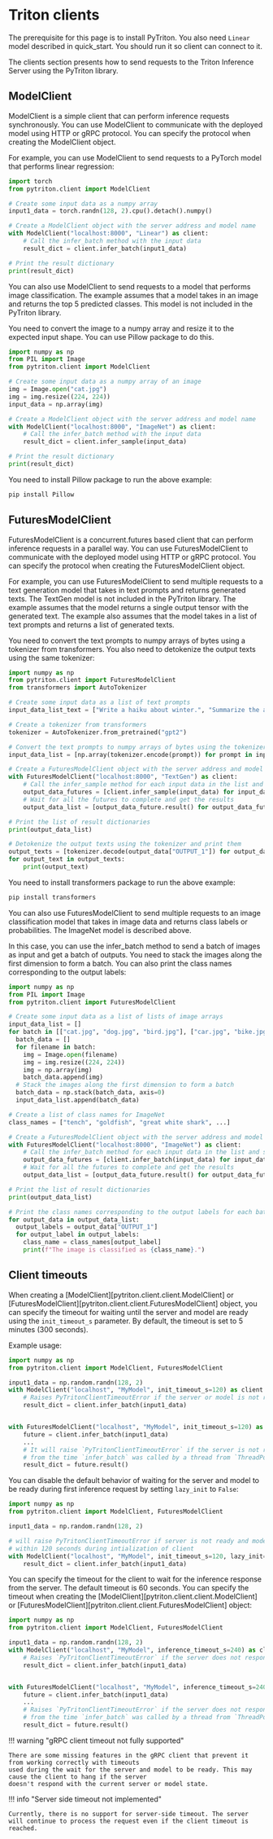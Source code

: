 <!--
Copyright (c) 2022-2023, NVIDIA CORPORATION. All rights reserved.

Licensed under the Apache License, Version 2.0 (the "License");
you may not use this file except in compliance with the License.
You may obtain a copy of the License at

    http://www.apache.org/licenses/LICENSE-2.0

Unless required by applicable law or agreed to in writing, software
distributed under the License is distributed on an "AS IS" BASIS,
WITHOUT WARRANTIES OR CONDITIONS OF ANY KIND, either express or implied.
See the License for the specific language governing permissions and
limitations under the License.
-->


# Triton clients

The prerequisite for this page is to install PyTriton. You also need ```Linear``` model described in quick_start. You should run it so client can connect to it.

The clients section presents how to send requests to the Triton Inference Server using the PyTriton library.

## ModelClient

ModelClient is a simple client that can perform inference requests synchronously. You can use ModelClient to communicate with the deployed model using HTTP or gRPC protocol. You can specify the protocol when creating the ModelClient object.

For example, you can use ModelClient to send requests to a PyTorch model that performs linear regression:

<!--pytest.mark.skip-->
```python
import torch
from pytriton.client import ModelClient

# Create some input data as a numpy array
input1_data = torch.randn(128, 2).cpu().detach().numpy()

# Create a ModelClient object with the server address and model name
with ModelClient("localhost:8000", "Linear") as client:
    # Call the infer_batch method with the input data
    result_dict = client.infer_batch(input1_data)

# Print the result dictionary
print(result_dict)
```

You can also use ModelClient to send requests to a model that performs image classification. The example assumes that a model takes in an image and returns the top 5 predicted classes. This model is not included in the PyTriton library.

You need to convert the image to a numpy array and resize it to the expected input shape. You can use Pillow package to do this.

<!--pytest.mark.skip-->
```python
import numpy as np
from PIL import Image
from pytriton.client import ModelClient

# Create some input data as a numpy array of an image
img = Image.open("cat.jpg")
img = img.resize((224, 224))
input_data = np.array(img)

# Create a ModelClient object with the server address and model name
with ModelClient("localhost:8000", "ImageNet") as client:
    # Call the infer_batch method with the input data
    result_dict = client.infer_sample(input_data)

# Print the result dictionary
print(result_dict)
```

You need to install Pillow package to run the above example:
```bash
pip install Pillow
```

## FuturesModelClient

FuturesModelClient is a concurrent.futures based client that can perform inference requests in a parallel way. You can use FuturesModelClient to communicate with the deployed model using HTTP or gRPC protocol. You can specify the protocol when creating the FuturesModelClient object.

For example, you can use FuturesModelClient to send multiple requests to a text generation model that takes in text prompts and returns generated texts. The TextGen model is not included in the PyTriton library. The example assumes that the model returns a single output tensor with the generated text. The example also assumes that the model takes in a list of text prompts and returns a list of generated texts.

You need to convert the text prompts to numpy arrays of bytes using a tokenizer from transformers. You also need to detokenize the output texts using the same tokenizer:

<!--pytest.mark.skip-->
```python
import numpy as np
from pytriton.client import FuturesModelClient
from transformers import AutoTokenizer

# Create some input data as a list of text prompts
input_data_list_text = ["Write a haiku about winter.", "Summarize the article below in one sentence.", "Generate a catchy slogan for PyTriton."]

# Create a tokenizer from transformers
tokenizer = AutoTokenizer.from_pretrained("gpt2")

# Convert the text prompts to numpy arrays of bytes using the tokenizer
input_data_list = [np.array(tokenizer.encode(prompt)) for prompt in input_data_list_text]

# Create a FuturesModelClient object with the server address and model name
with FuturesModelClient("localhost:8000", "TextGen") as client:
    # Call the infer_sample method for each input data in the list and store the returned futures
    output_data_futures = [client.infer_sample(input_data) for input_data in input_data_list]
    # Wait for all the futures to complete and get the results
    output_data_list = [output_data_future.result() for output_data_future in output_data_futures]

# Print the list of result dictionaries
print(output_data_list)

# Detokenize the output texts using the tokenizer and print them
output_texts = [tokenizer.decode(output_data["OUTPUT_1"]) for output_data in output_data_list]
for output_text in output_texts:
    print(output_text)
```

You need to install transformers package to run the above example:
```bash
pip install transformers
```

You can also use FuturesModelClient to send multiple requests to an image classification model that takes in image data and returns class labels or probabilities. The ImageNet model is described above.

In this case, you can use the infer_batch method to send a batch of images as input and get a batch of outputs. You need to stack the images along the first dimension to form a batch. You can also print the class names corresponding to the output labels:

<!--pytest.mark.skip-->
``` python
import numpy as np
from PIL import Image
from pytriton.client import FuturesModelClient

# Create some input data as a list of lists of image arrays
input_data_list = []
for batch in [["cat.jpg", "dog.jpg", "bird.jpg"], ["car.jpg", "bike.jpg", "bus.jpg"], ["apple.jpg", "banana.jpg", "orange.jpg"]]:
  batch_data = []
  for filename in batch:
    img = Image.open(filename)
    img = img.resize((224, 224))
    img = np.array(img)
    batch_data.append(img)
  # Stack the images along the first dimension to form a batch
  batch_data = np.stack(batch_data, axis=0)
  input_data_list.append(batch_data)

# Create a list of class names for ImageNet
class_names = ["tench", "goldfish", "great white shark", ...]

# Create a FuturesModelClient object with the server address and model name
with FuturesModelClient("localhost:8000", "ImageNet") as client:
    # Call the infer_batch method for each input data in the list and store the returned futures
    output_data_futures = [client.infer_batch(input_data) for input_data in input_data_list]
    # Wait for all the futures to complete and get the results
    output_data_list = [output_data_future.result() for output_data_future in output_data_futures]

# Print the list of result dictionaries
print(output_data_list)

# Print the class names corresponding to the output labels for each batch
for output_data in output_data_list:
  output_labels = output_data["OUTPUT_1"]
  for output_label in output_labels:
    class_name = class_names[output_label]
    print(f"The image is classified as {class_name}.")
```

## Client timeouts

When creating a [ModelClient][pytriton.client.client.ModelClient] or [FuturesModelClient][pytriton.client.client.FuturesModelClient] object, you can specify the timeout for waiting until the server and model are ready using the `init_timeout_s` parameter. By default, the timeout is set to 5 minutes (300 seconds).

Example usage:

<!--pytest.mark.skip-->
```python
import numpy as np
from pytriton.client import ModelClient, FuturesModelClient

input1_data = np.random.randn(128, 2)
with ModelClient("localhost", "MyModel", init_timeout_s=120) as client:
    # Raises PyTritonClientTimeoutError if the server or model is not ready within the specified timeout
    result_dict = client.infer_batch(input1_data)


with FuturesModelClient("localhost", "MyModel", init_timeout_s=120) as client:
    future = client.infer_batch(input1_data)
    ...
    # It will raise `PyTritonClientTimeoutError` if the server is not ready and the model is not loaded within 120 seconds
    # from the time `infer_batch` was called by a thread from `ThreadPoolExecutor`
    result_dict = future.result()
```

You can disable the default behavior of waiting for the server and model to be ready during first inference request by setting `lazy_init` to `False`:

<!--pytest.mark.skip-->
```python
import numpy as np
from pytriton.client import ModelClient, FuturesModelClient

input1_data = np.random.randn(128, 2)

# will raise PyTritonClientTimeoutError if server is not ready and model loaded
# within 120 seconds during intialization of client
with ModelClient("localhost", "MyModel", init_timeout_s=120, lazy_init=False) as client:
    result_dict = client.infer_batch(input1_data)
```

You can specify the timeout for the client to wait for the inference response from the server.
The default timeout is 60 seconds. You can specify the timeout when creating the [ModelClient][pytriton.client.client.ModelClient] or [FuturesModelClient][pytriton.client.client.FuturesModelClient] object:

<!--pytest.mark.skip-->
```python
import numpy as np
from pytriton.client import ModelClient, FuturesModelClient

input1_data = np.random.randn(128, 2)
with ModelClient("localhost", "MyModel", inference_timeout_s=240) as client:
    # Raises `PyTritonClientTimeoutError` if the server does not respond to inference request within 240 seconds
    result_dict = client.infer_batch(input1_data)


with FuturesModelClient("localhost", "MyModel", inference_timeout_s=240) as client:
    future = client.infer_batch(input1_data)
    ...
    # Raises `PyTritonClientTimeoutError` if the server does not respond within 240 seconds
    # from the time `infer_batch` was called by a thread from `ThreadPoolExecutor`
    result_dict = future.result()
```

!!! warning "gRPC client timeout not fully supported"

    There are some missing features in the gRPC client that prevent it from working correctly with timeouts
    used during the wait for the server and model to be ready. This may cause the client to hang if the server
    doesn't respond with the current server or model state.

!!! info "Server side timeout not implemented"

    Currently, there is no support for server-side timeout. The server will continue to process the request even if the client timeout is reached.